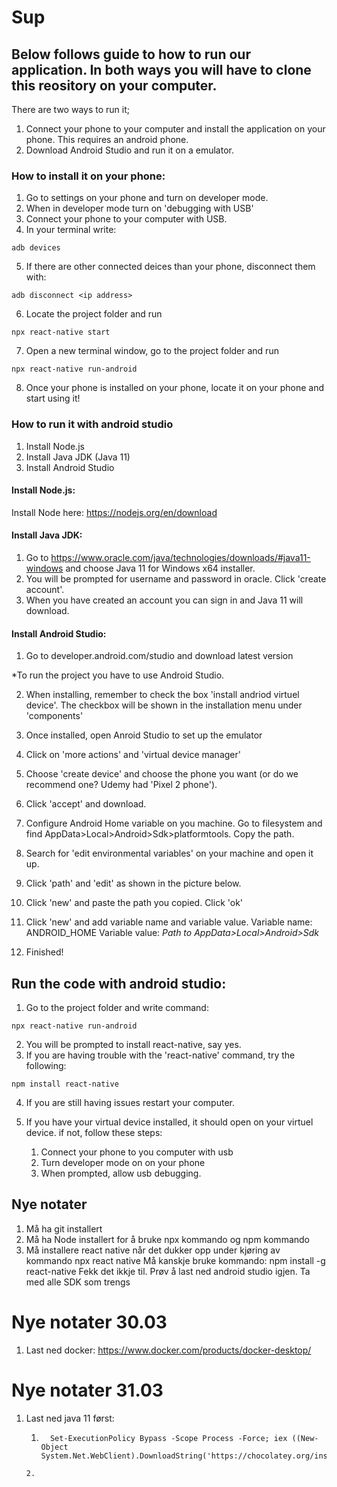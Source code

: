 # Sup

## Below follows guide to how to run our application. In both ways you will have to clone this reository on your computer. 

There are two ways to run it;
1. Connect your phone to your computer and install the application on your phone. This requires an android phone. 
2. Download Android Studio and run it on a emulator. 

### How to install it on your phone: 
1. Go to settings on your phone and turn on developer mode. 
2. When in developer mode turn on 'debugging with USB'
3. Connect your phone to your computer with USB. 
4. In your terminal write: 
```
adb devices 
```
5. If there are other connected deices than your phone, disconnect them with: 
```
adb disconnect <ip address> 
```
6. Locate the project folder and run  
```
npx react-native start
```
7. Open a new terminal window, go to the project folder and run
``` 
npx react-native run-android
```
8. Once your phone is installed on your phone, locate it on your phone and start using it! 


### How to run it with android studio

1. Install Node.js
2. Install Java JDK (Java 11)
3. Install Android Studio

#### Install Node.js:
Install Node here: https://nodejs.org/en/download

#### Install Java JDK:
1. Go to https://www.oracle.com/java/technologies/downloads/#java11-windows and choose Java 11 for Windows x64 installer. 
2. You will be prompted for username and password in oracle. Click 'create account'.
3. When you have created an account you can sign in and Java 11 will download. 

#### Install Android Studio:
1. Go to developer.android.com/studio and download latest version

*To run the project you have to use Android Studio.

2. When installing, remember to check the box 'install andriod virtuel device'. The checkbox will be shown in the installation menu under 'components' 
3. Once installed, open Anroid Studio to set up the emulator
4. Click on 'more actions' and 'virtual device manager' 
5. Choose 'create device' and choose the phone you want (or do we recommend one? Udemy had 'Pixel 2 phone'). 
6. Click 'accept' and download. 

7. Configure Android Home variable on you machine. Go to filesystem and find AppData>Local>Android>Sdk>platformtools. Copy the path. 
8. Search for 'edit environmental variables' on your machine and open it up. 
9. Click 'path' and 'edit' as shown in the picture below.
10. Click 'new' and paste the path you copied. Click 'ok'
11. Click 'new' and add variable name and variable value. 
    Variable name: ANDROID_HOME
    Variable value: *Path to AppData>Local>Android>Sdk*
12. Finished!

## Run the code with android studio:

1. Go to the project folder and write command:  
```
npx react-native run-android

```
2. You will be prompted to install react-native, say yes. 
3. If you are having trouble with the 'react-native' command, try the following:

```
npm install react-native
```
4. If you are still having issues restart your computer. 

5. If you have your virtual device installed, it should open on your virtuel device. if not, follow these steps: 
    1. Connect your phone to you computer with usb
    2. Turn developer mode on on your phone
    3. When prompted, allow usb debugging. 
    
    
 ## Nye notater
 1. Må ha git installert
 2. Må ha Node installert for å bruke npx kommando og npm kommando
 3. Må installere react native når det dukker opp under kjøring av kommando npx react native
    Må kanskje bruke kommando:  npm install -g react-native
 Fekk det ikkje til. Prøv å last ned android studio igjen. Ta med alle SDK som trengs
 
 
 
 # Nye notater 30.03
 1. Last ned docker: https://www.docker.com/products/docker-desktop/

# Nye notater 31.03
1. Last ned java 11 først:
    1. ```
         Set-ExecutionPolicy Bypass -Scope Process -Force; iex ((New-Object System.Net.WebClient).DownloadString('https://chocolatey.org/install.ps1'))
      ``` 
    2. 
